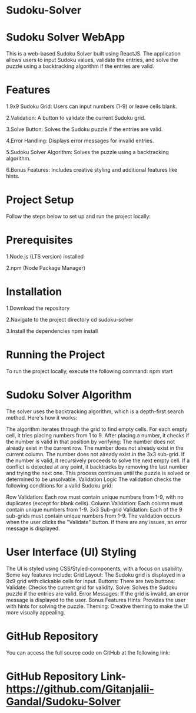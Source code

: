 # Sudoku-Solver

# Sudoku Solver WebApp

This is a web-based Sudoku Solver built using  ReactJS. The application allows users to input Sudoku values, validate the entries, and solve the puzzle using a backtracking algorithm if the entries are valid.

# Features

1.9x9 Sudoku Grid: Users can input numbers (1-9) or leave cells blank.

2.Validation: A button to validate the current Sudoku grid.

3.Solve Button: Solves the Sudoku puzzle if the entries are valid.

4.Error Handling: Displays error messages for invalid entries.

5.Sudoku Solver Algorithm: Solves the puzzle using a backtracking algorithm.

6.Bonus Features: Includes creative styling and additional features like hints.

# Project Setup
Follow the steps below to set up and run the project locally:

# Prerequisites
1.Node.js (LTS version) installed

2.npm (Node Package Manager)

# Installation
1.Download the repository

2.Navigate to the project directory
cd sudoku-solver

3.Install the dependencies
npm install

# Running the Project
To run the project locally, execute the following command:
npm start

# Sudoku Solver Algorithm
The solver uses the backtracking algorithm, which is a depth-first search method. Here's how it works:

The algorithm iterates through the grid to find empty cells.
For each empty cell, it tries placing numbers from 1 to 9.
After placing a number, it checks if the number is valid in that position by verifying:
The number does not already exist in the current row.
The number does not already exist in the current column.
The number does not already exist in the 3x3 sub-grid.
If the number is valid, it recursively proceeds to solve the next empty cell.
If a conflict is detected at any point, it backtracks by removing the last number and trying the next one.
This process continues until the puzzle is solved or determined to be unsolvable.
Validation Logic
The validation checks the following conditions for a valid Sudoku grid:

Row Validation: Each row must contain unique numbers from 1-9, with no duplicates (except for blank cells).
Column Validation: Each column must contain unique numbers from 1-9.
3x3 Sub-grid Validation: Each of the 9 sub-grids must contain unique numbers from 1-9.
The validation occurs when the user clicks the "Validate" button. If there are any issues, an error message is displayed.

# User Interface (UI) Styling
The UI is styled using CSS/Styled-components, with a focus on usability. Some key features include:
Grid Layout: The Sudoku grid is displayed in a 9x9 grid with clickable cells for input.
Buttons: There are two buttons:
Validate: Checks the current grid for validity.
Solve: Solves the Sudoku puzzle if the entries are valid.
Error Messages: If the grid is invalid, an error message is displayed to the user.
Bonus Features
Hints: Provides the user with hints for solving the puzzle.
Theming: Creative theming to make the UI more visually appealing.

# GitHub Repository
You can access the full source code on GitHub at the following link:

# GitHub Repository Link-   https://github.com/Gitanjalii-Gandal/Sudoku-Solver



